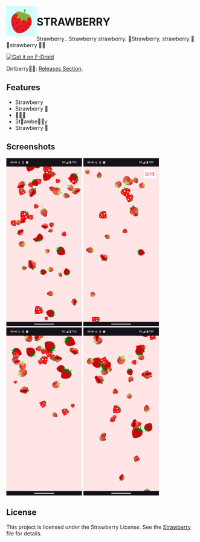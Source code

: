 <img align="left" width="80" height="80" src="fastlane/metadata/android/en-US/images/icon.png"
alt="App icon">
# STRAWBERRY
Strawberry.. Strawberry strawberry. 🍓Strawberry, strawberry 🍓🍓strawberry 🍓🍓

[<img src="https://fdroid.gitlab.io/artwork/badge/get-it-on.png"
     alt="Get it on F-Droid"
     height="80">](https://f-droid.org/packages/straw.berry/)

Dirtberry🍓🍓: [Releases Section](https://github.com/EVE-146T/STRAWBERRY/releases/latest).

## Features

- Strawberry
- Strawberry 🍓
- 🍓🍓🍓
- St🍓awbe🍓🍓y
- Strawberry 🍎



## Screenshots

[<img width=200 alt="Screenshot 1"
src="fastlane/metadata/android/en-US/images/phoneScreenshots/1.png?raw=true">](fastlane/metadata/android/en-US/images/phoneScreenshots/1.png?raw=true)
[<img width=200 alt="Screenshot 2"
src="fastlane/metadata/android/en-US/images/phoneScreenshots/2.png?raw=true">](fastlane/metadata/android/en-US/images/phoneScreenshots/2.png?raw=true)
[<img width=200 alt="Screenshot 3"
src="fastlane/metadata/android/en-US/images/phoneScreenshots/3.png?raw=true">](fastlane/metadata/android/en-US/images/phoneScreenshots/3.png?raw=true)
[<img width=200 alt="Screenshot 4"
src="fastlane/metadata/android/en-US/images/phoneScreenshots/4.png?raw=true">](fastlane/metadata/android/en-US/images/phoneScreenshots/4.png?raw=true)


## License

This project is licensed under the Strawberry License. See the [Strawberry](Strawberry) file for details.


